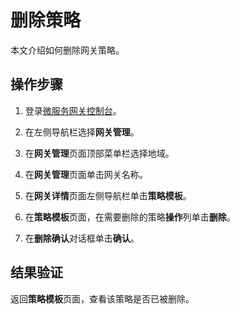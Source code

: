 # 删除策略

本文介绍如何删除网关策略。

## 操作步骤

1.  登录[微服务网关控制台](https://microgw.console.aliyun.com)。

2.  在左侧导航栏选择**网关管理**。

3.  在**网关管理**页面顶部菜单栏选择地域。

4.  在**网关管理**页面单击网关名称。

5.  在**网关详情**页面左侧导航栏单击**策略模板**。

6.  在**策略模板**页面，在需要删除的策略**操作**列单击**删除**。

7.  在**删除确认**对话框单击**确认**。


## 结果验证

返回**策略模板**页面，查看该策略是否已被删除。

